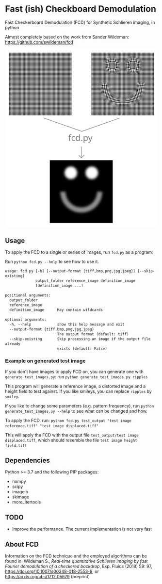 # Fast (ish) Checkboard Demodulation #
Fast Checkerboard Demodulation (FCD) for Synthetic Schlieren imaging, in python

Almost completely based on the work from Sander Wildeman: https://github.com/swildeman/fcd

![fcd_diagram_image](readme_images/fcd_diagram.svg)

## Usage ##
To apply the FCD to a single or series of images, run `fcd.py` as a program:

Run `python fcd.py --help` to see how to use it.
```
usage: fcd.py [-h] [--output-format {tiff,bmp,png,jpg,jpeg}] [--skip-existing]
              output_folder reference_image definition_image
              [definition_image ...]

positional arguments:
  output_folder
  reference_image
  definition_image      May contain wildcards

optional arguments:
  -h, --help            show this help message and exit
  --output-format {tiff,bmp,png,jpg,jpeg}
                        The output format (default: tiff)
  --skip-existing       Skip processing an image if the output file already
                        exists (default: False)
```

### Example on generated test image ###
If you don't have images to apply FCD on, you can generate one with `generate_test_images.py`:
run
```python generate_test_images.py ripples```

This program will generate a reference image, a distorted image and a height field to test against.
If you like smileys, you can replace `ripples` by `smiley`.

If you like to change some parameters (e.g. pattern frequency), run `python generate_test_images.py --help` to see what can be changed and how.

To apply the FCD, run:
`python fcd.py test_output "test image reference.tiff" "test image displaced.tiff"`

This will apply the FCD with the output file `test_output/test image displaced.tiff`, which should resemble the file `test image height field.tiff` 

## Dependencies ##
Python >= 3.7  and the following PIP packages:
* numpy
* scipy
* imageio
* skimage
* more_itertools

## TODO ##
* Improve the performance. The current implementation is not very fast

## About FCD ##
Information on the FCD technique and the employed algorithms can be found in: Wildeman S., *Real-time quantitative Schlieren imaging by fast Fourier demodulation of a checkered backdrop*, Exp. Fluids (2018) 59: 97, https://doi.org/10.1007/s00348-018-2553-9, or https://arxiv.org/abs/1712.05679 (preprint)
